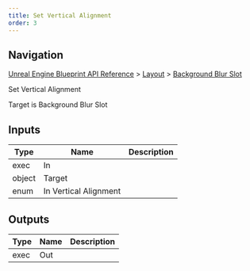 ```yaml
---
title: Set Vertical Alignment
order: 3
---
```

## Navigation

[Unreal Engine Blueprint API Reference](https://dev.epicgames.com/documentation/en-us/unreal-engine/BlueprintAPI) > [Layout](https://dev.epicgames.com/documentation/en-us/unreal-engine/BlueprintAPI/Layout) > [Background Blur Slot](https://dev.epicgames.com/documentation/en-us/unreal-engine/BlueprintAPI/Layout/BackgroundBlurSlot)

Set Vertical Alignment

Target is Background Blur Slot

## Inputs

| Type | Name | Description |
| --- | --- | --- |
| exec | In |  |
| object | Target |  |
| enum | In Vertical Alignment |  |

## Outputs

| Type | Name | Description |
| --- | --- | --- |
| exec | Out |  |
